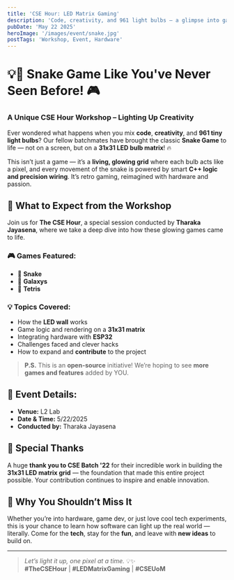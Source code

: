 ```yaml
---
title: 'CSE Hour: LED Matrix Gaming'
description: 'Code, creativity, and 961 light bulbs — a glimpse into game development like never before. 💡🎮'
pubDate: 'May 22 2025'
heroImage: '/images/event/snake.jpg'
postTags: 'Workshop, Event, Hardware'
---
```


# 💡🐍 Snake Game Like You've Never Seen Before! 🎮  
### A Unique CSE Hour Workshop – Lighting Up Creativity  

Ever wondered what happens when you mix **code**, **creativity**, and **961 tiny light bulbs**? Our fellow batchmates have brought the classic **Snake Game** to life — not on a screen, but on a **31x31 LED bulb matrix**! 🔥

This isn’t just a game — it’s a **living, glowing grid** where each bulb acts like a pixel, and every movement of the snake is powered by smart **C++ logic and precision wiring**. It’s retro gaming, reimagined with hardware and passion.

## 🔧 What to Expect from the Workshop  

Join us for **The CSE Hour**, a special session conducted by **Tharaka Jayasena**, where we take a deep dive into how these glowing games came to life.

### 🎮 Games Featured:
- 🐍 **Snake**
- 🚀 **Galaxys**
- 🧱 **Tetris**

### 💡 Topics Covered:
- How the **LED wall** works
- Game logic and rendering on a **31x31 matrix**
- Integrating hardware with **ESP32**
- Challenges faced and clever hacks
- How to expand and **contribute** to the project

> **P.S.** This is an **open-source** initiative! We’re hoping to see **more games and features** added by YOU.

## 📍 Event Details:
- **Venue:** L2 Lab  
- **Date & Time:** 5/22/2025
- **Conducted by:** Tharaka Jayasena

## 🙌 Special Thanks

A huge **thank you to CSE Batch '22** for their incredible work in building the  **31x31 LED matrix grid** — the foundation that made this entire project possible. Your contribution continues to inspire and enable innovation.


## 🌟 Why You Shouldn’t Miss It

Whether you’re into hardware, game dev, or just love cool tech experiments, this is your chance to learn how software can light up the real world — literally. Come for the **tech**, stay for the **fun**, and leave with **new ideas** to build on.

---

> *Let’s light it up, one pixel at a time.* 💡✨  
> **#TheCSEHour** | **#LEDMatrixGaming** | **#CSEUoM**
